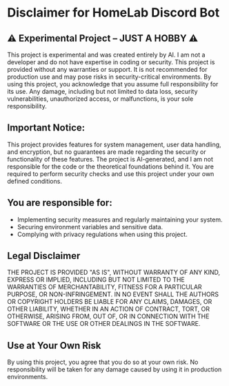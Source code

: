 # Disclaimer for HomeLab Discord Bot

## ⚠️ Experimental Project – JUST A HOBBY ⚠️

This project is experimental and was created entirely by AI. I am not a developer and do not have expertise in coding or security. This project is provided without any warranties or support. It is not recommended for production use and may pose risks in security-critical environments. By using this project, you acknowledge that you assume full responsibility for its use. Any damage, including but not limited to data loss, security vulnerabilities, unauthorized access, or malfunctions, is your sole responsibility.

## Important Notice:
This project provides features for system management, user data handling, and encryption, but no guarantees are made regarding the security or functionality of these features. The project is AI-generated, and I am not responsible for the code or the theoretical foundations behind it. You are required to perform security checks and use this project under your own defined conditions.

## You are responsible for:

- Implementing security measures and regularly maintaining your system.
- Securing environment variables and sensitive data.
- Complying with privacy regulations when using this project.

## Legal Disclaimer

THE PROJECT IS PROVIDED "AS IS", WITHOUT WARRANTY OF ANY KIND, EXPRESS OR IMPLIED, INCLUDING BUT NOT LIMITED TO THE WARRANTIES OF MERCHANTABILITY, FITNESS FOR A PARTICULAR PURPOSE, OR NON-INFRINGEMENT. IN NO EVENT SHALL THE AUTHORS OR COPYRIGHT HOLDERS BE LIABLE FOR ANY CLAIMS, DAMAGES, OR OTHER LIABILITY, WHETHER IN AN ACTION OF CONTRACT, TORT, OR OTHERWISE, ARISING FROM, OUT OF, OR IN CONNECTION WITH THE SOFTWARE OR THE USE OR OTHER DEALINGS IN THE SOFTWARE.

## Use at Your Own Risk

By using this project, you agree that you do so at your own risk. No responsibility will be taken for any damage caused by using it in production environments.